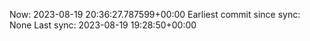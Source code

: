 Now: 2023-08-19 20:36:27.787599+00:00 Earliest commit since sync: None Last sync: 2023-08-19 19:28:50+00:00
